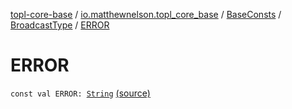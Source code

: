 [topl-core-base](../../../index.md) / [io.matthewnelson.topl_core_base](../../index.md) / [BaseConsts](../index.md) / [BroadcastType](index.md) / [ERROR](./-e-r-r-o-r.md)

# ERROR

`const val ERROR: `[`String`](https://kotlinlang.org/api/latest/jvm/stdlib/kotlin/-string/index.html) [(source)](https://github.com/05nelsonm/TorOnionProxyLibrary-Android/blob/master/topl-core-base/src/main/java/io/matthewnelson/topl_core_base/BaseConsts.kt#L99)